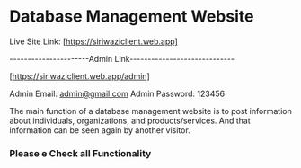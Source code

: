 # Database Management Website
Live Site Link: [https://siriwaziclient.web.app]

----------------------Admin Link-----------------------------

[https://siriwaziclient.web.app/admin]

Admin Email: admin@gmail.com
Admin Password: 123456

The main function of a database management website is to post information about individuals, organizations, and products/services. And that information can be seen again by another visitor. 

### Please e Check all Functionality


